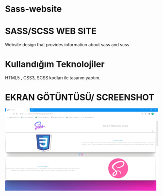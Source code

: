 # Sass-website
<h1> SASS/SCSS WEB SITE</h1>

Website design that provides information about sass and scss

<h1> Kullandığım Teknolojiler </h1>
HTML5 , CSS3, SCSS kodları ile tasarım yaptım.

<h1> EKRAN GÖTÜNTÜSÜ/ SCREENSHOT </h1>

![](ezgif.com-video-to-gif.gif) 